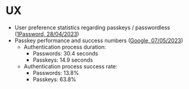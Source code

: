 # UX

- User preference statistics regarding passkeys /
  passwordless ([1Password, 28/04/2023](https://www.prnewswire.com/news-releases/report-over-half-of-north-american-consumers-are-open-to-passwordless-301799983.html))
- Passkey performance and success
  numbers ([Google, 07/05/2023](https://www.androidpolice.com/google-passkeys-data-faster-dependable-future/))
  - Authentication process duration:
    - Passwords: 30.4 seconds
    - Passkeys: 14.9 seconds
  - Authentication process success rate:
    - Passwords: 13.8%
    - Passkeys: 63.8%